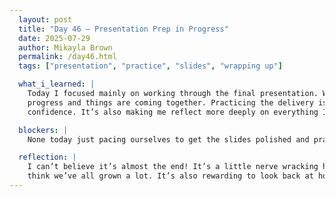 ```yaml
---
  layout: post  
  title: "Day 46 – Presentation Prep in Progress"  
  date: 2025-07-29  
  author: Mikayla Brown  
  permalink: /day46.html  
  tags: ["presentation", "practice", "slides", "wrapping up"]

  what_i_learned: |
    Today I focused mainly on working through the final presentation. We’re not finished with all the slides yet, but we’re making steady 
    progress and things are coming together. Practicing the delivery is helping me better understand how to explain the project clearly and with 
    confidence. It’s also making me reflect more deeply on everything I’ve learned over the past several weeks.

  blockers: |
    None today just pacing ourselves to get the slides polished and practiced before the final showcase.

  reflection: |
    I can’t believe it’s almost the end! It’s a little nerve wracking having to present soon. But I’m also excited to show what we’ve done. I 
    think we’ve all grown a lot. It’s also rewarding to look back at how far we’ve come.
---
```

